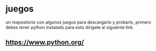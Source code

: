 # juegos
un respositorio con algunos juegos
para descargarlo y probarlo, primero debes tener python instalado para esto dirigete al
siguiente link.
## https://www.python.org/
